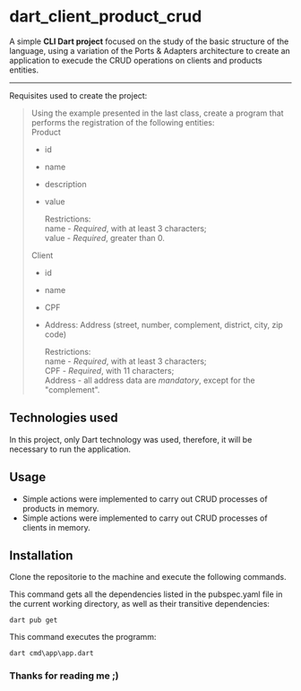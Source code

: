 # dart_client_product_crud
A simple **CLI Dart project** focused on the study of the basic structure of the language, using a variation of the Ports &amp; Adapters architecture to create an application to execude the CRUD operations on clients and products entities.

---
Requisites used to create the project:
> 
> Using the example presented in the last class,
> create a program that performs the registration of the following entities:  
> Product  
> - id
> - name
> - description
> - value  
> 
>   Restrictions:  
>    name - *Required*, with at least 3 characters;  
>    value - *Required*, greater than 0.
>
>Client
> - id
> - name
> - CPF
> - Address: Address (street, number, complement, district, city, zip code)
>  
>    Restrictions:  
>    name - *Required*, with at least 3 characters;  
>    CPF - *Required*, with 11 characters;  
>    Address - all address data are *mandatory*, except for the "complement". 


## Technologies used
In this project, only Dart technology was used, therefore, it will be necessary to run the application.  

## Usage
- Simple actions were implemented to carry out CRUD processes of products in memory.  
- Simple actions were implemented to carry out CRUD processes of clients in memory.

## Installation
Clone the repositorie to the machine and execute the following commands.  

This command gets all the dependencies listed in the pubspec.yaml file in the current working directory, as well as their transitive dependencies:
```
dart pub get  
```
This command executes the programm:
```
dart cmd\app\app.dart  
```

### Thanks for reading me ;)